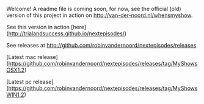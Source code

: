 Welcome! A readme file is coming soon, for now, see the official (old) version of this project in action on http://van-der-noord.nl/whensmyshow.

See this version in action [here] (http://trialandsuccess.github.io/nextepisodes/)

See releases at http://github.com/robinvandernoord/nextepisodes/releases

[Latest mac release] (https://github.com/robinvandernoord/nextepisodes/releases/tag/MyShowsOSX1.2)

[Latest pc release] (https://github.com/robinvandernoord/nextepisodes/releases/tag/MyShowsWIN1.2)
